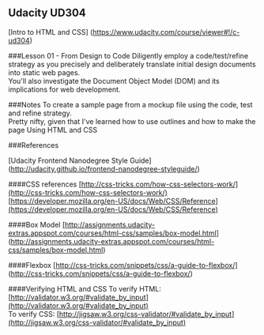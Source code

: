 Udacity UD304
--------------
[Intro to HTML and CSS]
(https://www.udacity.com/course/viewer#!/c-ud304)

###Lesson 01 - From Design to Code
Diligently employ a code/test/refine strategy as you precisely and deliberately translate initial design documents into static web pages.   
You'll also investigate the Document Object Model (DOM) and its implications for web development.

###Notes
To create a sample page from a mockup file using the code, test and refine strategy.  
Pretty nifty, given that I've learned how to use outlines and how to make the page
Using HTML and CSS

###References

[Udacity Frontend Nanodegree Style Guide]
(http://udacity.github.io/frontend-nanodegree-styleguide/)

####CSS references
[http://css-tricks.com/how-css-selectors-work/](http://css-tricks.com/how-css-selectors-work/)
[https://developer.mozilla.org/en-US/docs/Web/CSS/Reference](https://developer.mozilla.org/en-US/docs/Web/CSS/Reference)

####Box Model
[http://assignments.udacity-extras.appspot.com/courses/html-css/samples/box-model.html]
(http://assignments.udacity-extras.appspot.com/courses/html-css/samples/box-model.html)

####Flexbox
[http://css-tricks.com/snippets/css/a-guide-to-flexbox/]
(http://css-tricks.com/snippets/css/a-guide-to-flexbox/)

####Verifying HTML and CSS
To verify HTML: 
[http://validator.w3.org/#validate_by_input](http://validator.w3.org/#validate_by_input)  
To verify CSS: 
[http://jigsaw.w3.org/css-validator/#validate_by_input](http://jigsaw.w3.org/css-validator/#validate_by_input)